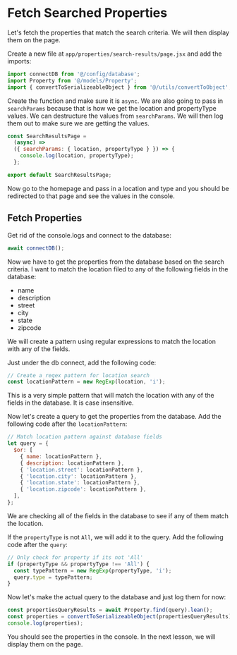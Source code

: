 # Fetch Searched Properties

Let's fetch the properties that match the search criteria. We will then display them on the page.

Create a new file at `app/properties/search-results/page.jsx` and add the imports:

```jsx
import connectDB from '@/config/database';
import Property from '@/models/Property';
import { convertToSerializeableObject } from '@/utils/convertToObject';
```

Create the function and make sure it is `async`. We are also going to pass in `searchParams` because that is how we get the location and propertyType values. We can destructure the values from `searchParams`. We will then log them out to make sure we are getting the values.

```jsx
const SearchResultsPage =
  (async) =>
  ({ searchParams: { location, propertyType } }) => {
    console.log(location, propertyType);
  };

export default SearchResultsPage;
```

Now go to the homepage and pass in a location and type and you should be redirected to that page and see the values in the console.

## Fetch Properties

Get rid of the console.logs and connect to the database:

```jsx
await connectDB();
```

Now we have to get the properties from the database based on the search criteria. I want to match the location filed to any of the following fields in the database:

- name
- description
- street
- city
- state
- zipcode

We will create a pattern using regular expressions to match the location with any of the fields.

Just under the db connect, add the following code:

```js
// Create a regex pattern for location search
const locationPattern = new RegExp(location, 'i');
```

This is a very simple pattern that will match the location with any of the fields in the database. It is case insensitive.

Now let's create a query to get the properties from the database. Add the following code after the `locationPattern`:

```js
// Match location pattern against database fields
let query = {
  $or: [
    { name: locationPattern },
    { description: locationPattern },
    { 'location.street': locationPattern },
    { 'location.city': locationPattern },
    { 'location.state': locationPattern },
    { 'location.zipcode': locationPattern },
  ],
};
```

We are checking all of the fields in the database to see if any of them match the location.

If the `propertyType` is not `All`, we will add it to the query. Add the following code after the `query`:

```js
// Only check for property if its not 'All'
if (propertyType && propertyType !== 'All') {
  const typePattern = new RegExp(propertyType, 'i');
  query.type = typePattern;
}
```

Now let's make the actual query to the database and just log them for now:

```js
const propertiesQueryResults = await Property.find(query).lean();
const properties = convertToSerializeableObject(propertiesQueryResults);
console.log(properties);
```

You should see the properties in the console. In the next lesson, we will display them on the page.
